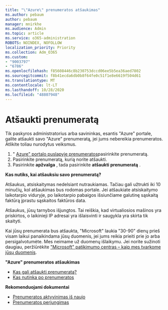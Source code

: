 ```yaml
---
title: "\"Azure\" prenumeratos atšaukimas"
ms.author: pebaum
author: pebaum
manager: mnirkhe
ms.audience: Admin
ms.topic: article
ms.service: o365-administration
ROBOTS: NOINDEX, NOFOLLOW
localization_priority: Priority
ms.collection: Adm_O365
ms.custom:
- "9003797"
- "6786"
ms.openlocfilehash: f85608446c8b230753dccd06ee5b5ea36aed7802
ms.sourcegitcommit: f8b41ecda6db0b8f64fe0c51f1e8e6619f504d61
ms.translationtype: MT
ms.contentlocale: lt-LT
ms.lasthandoff: 10/28/2020
ms.locfileid: "48807948"
---
```

# <a name="cancel-subscription"></a>Atšaukti prenumeratą

Tik paskyros administratorius arba savininkas, esantis "Azure" portale, galite atšaukti savo "Azure" prenumeratą, jei jums nebereikia prenumeratos. Atlikite toliau nurodytus veiksmus.

1. " [Azure" portalo puslapyje prenumeratos](https://portal.azure.com/#blade/Microsoft_Azure_Billing/SubscriptionsBlade)pasirinkite prenumeratą.
2. Pasirinkite prenumeratą, kurią norite atšaukti.
3. Pasirinkite **apžvalga** , tada pasirinkite **atšaukti prenumeratą** .

**Kas nutiks, kai atšauksiu savo prenumeratą?**

Atšaukus, atsiskaitymas nedelsiant nutraukiamas. Tačiau gali užtrukti iki 10 minučių, kol atšaukimas bus rodomas portale. Jei atšaukiate atsiskaitymo laikotarpio viduryje, po laikotarpio pabaigos išsiunčiame galutinę sąskaitą faktūrą įprastu sąskaitos faktūros data.

Atšaukus, jūsų tarnybos išjungtos. Tai reiškia, kad virtualiosios mašinos yra priskirtos, o laikinieji IP adresai yra išlaisvinti ir saugykla yra skirta tik skaityti.

Kai jūsų prenumerata bus atšaukta, "Microsoft" laukia "30-90" dienų prieš visam laikui panaikindama jūsų duomenis, jei jums reikia prieiti prie jo arba persigalvotumėte. Mes neimame už duomenų išlaikymu. Jei norite sužinoti daugiau, peržiūrėkite ["Microsoft" patikimumo centras – kaip mes tvarkome jūsų duomenis](https://go.microsoft.com/fwLink/p/?LinkID=822930&clcid=0x409).

**"Azure" prenumeratos atšaukimas**

- [Kas gali atšaukti prenumeratą?](https://docs.microsoft.com/azure/billing/billing-how-to-cancel-azure-subscription?WT.mc_id=Portal-Microsoft_Azure_Support#who-can-cancel-a-subscription)
- [Kas nutinka po prenumeratos](https://docs.microsoft.com/azure/billing/billing-how-to-cancel-azure-subscription?WT.mc_id=Portal-Microsoft_Azure_Support#what-happens-after-i-cancel-my-subscription)

**Rekomenduojami dokumentai**

- [Prenumeratos aktyvinimas iš naujo](https://docs.microsoft.com/azure/billing/billing-how-to-cancel-azure-subscription?WT.mc_id=Portal-Microsoft_Azure_Support#reactivate-subscription)
- [Prenumeratos perjungimas](https://docs.microsoft.com/azure/billing/billing-how-to-switch-azure-offer?WT.mc_id=Portal-Microsoft_Azure_Support)